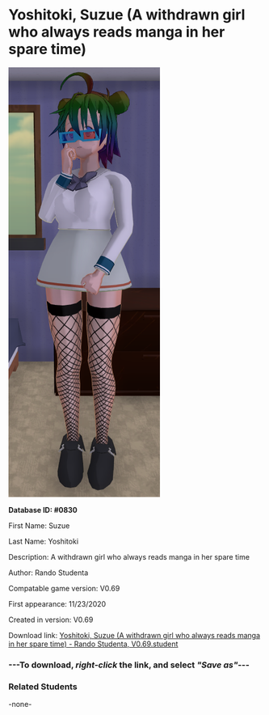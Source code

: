 # Yoshitoki, Suzue (A withdrawn girl who always reads manga in her spare time)

<img src="../../Files/Images/Yoshitoki, Suzue (A withdrawn girl who always reads manga in her spare time).png" title="Yoshitoki, Suzue (A withdrawn girl who always reads manga in her spare time) - Rando Studenta, V0.69">

**Database ID: #0830**

First Name: Suzue

Last Name: Yoshitoki

Description: A withdrawn girl who always reads manga in her spare time

Author: Rando Studenta

Compatable game version: V0.69

First appearance: 11/23/2020

Created in version: V0.69

Download link: <a href="https://raw.githubusercontent.com/Arbiter1223/Daigaku-Gurashi-Custom-Students/master/Files/Student%20Files/Yoshitoki%2C%20Suzue%20(A%20withdrawn%20girl%20who%20always%20reads%20manga%20in%20her%20spare%20time)%20-%20Rando%20Studenta%2C%20V0.69.student">Yoshitoki, Suzue (A withdrawn girl who always reads manga in her spare time) - Rando Studenta, V0.69.student</a>

### ---**To download, _right-click_ the link, and select _"Save as"_**---

### Related Students

-none-
